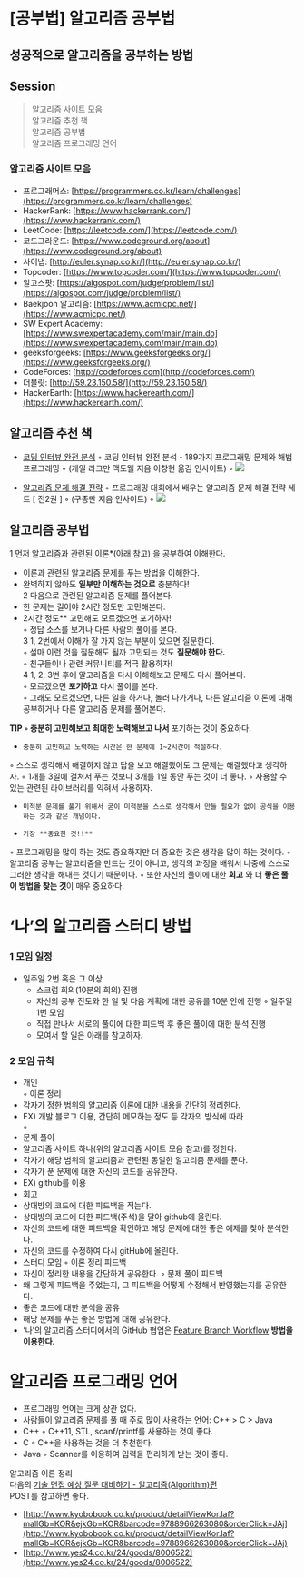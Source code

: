 # [공부법] 알고리즘 공부법 
## 성공적으로 알고리즘을 공부하는 방법
## Session

> 알고리즘 사이트 모음  
> 알고리즘 추천 책  
> 알고리즘 공부법  
> 알고리즘 프로그래밍 언어  

### 알고리즘 사이트 모음

* 프로그래머스:  [https://programmers.co.kr/learn/challenges](https://programmers.co.kr/learn/challenges)   
* HackerRank:  [https://www.hackerrank.com/](https://www.hackerrank.com/)   
* 	LeetCode:  [https://leetcode.com/](https://leetcode.com/) 
* 	코드그라운드:  [https://www.codeground.org/about](https://www.codeground.org/about) 
* 	사이냅:  [http://euler.synap.co.kr/](http://euler.synap.co.kr/) 
* 	Topcoder:  [https://www.topcoder.com/](https://www.topcoder.com/) 
* 	알고스팟:  [https://algospot.com/judge/problem/list/](https://algospot.com/judge/problem/list/)
* 	Baekjoon 알고리즘:  [https://www.acmicpc.net/](https://www.acmicpc.net/) 
* 	SW Expert Academy:  [https://www.swexpertacademy.com/main/main.do](https://www.swexpertacademy.com/main/main.do) 
* 	geeksforgeeks:  [https://www.geeksforgeeks.org/](https://www.geeksforgeeks.org/) 
* 	CodeForces:  [http://codeforces.com](http://codeforces.com/) 
* 	더블릿:  [http://59.23.150.58/](http://59.23.150.58/) 
* 	HackerEarth:  [https://www.hackerearth.com/](https://www.hackerearth.com/) 

## 알고리즘 추천 책
* [코딩 인터뷰 완전 분석](http://www.kyobobook.co.kr/product/detailViewKor.laf?mallGb=KOR&ejkGb=KOR&barcode=9788966263080&orderClick=JAj) 
	◦	코딩 인터뷰 완전 분석 - 189가지 프로그래밍 문제와 해법 프로그래밍 
	◦	(게일 라크만 맥도웰 지음 이창현 옮김 인사이트)
	◦	![](%5B%E1%84%80%E1%85%A9%E1%86%BC%E1%84%87%E1%85%AE%E1%84%87%E1%85%A5%E1%86%B8%5D%20%E1%84%8B%E1%85%A1%E1%86%AF%E1%84%80%E1%85%A9%E1%84%85%E1%85%B5%E1%84%8C%E1%85%B3%E1%86%B7%20%E1%84%80%E1%85%A9%E1%86%BC%E1%84%87%E1%85%AE%E1%84%87%E1%85%A5%E1%86%B8/book1.png)	
 
* [알고리즘 문제 해결 전략](http://www.yes24.co.kr/24/goods/8006522) 
	◦	프로그래밍 대회에서 배우는 알고리즘 문제 해결 전략 세트 [ 전2권 ] 
	◦	(구종만 지음 인사이트)
	◦	![](%5B%E1%84%80%E1%85%A9%E1%86%BC%E1%84%87%E1%85%AE%E1%84%87%E1%85%A5%E1%86%B8%5D%20%E1%84%8B%E1%85%A1%E1%86%AF%E1%84%80%E1%85%A9%E1%84%85%E1%85%B5%E1%84%8C%E1%85%B3%E1%86%B7%20%E1%84%80%E1%85%A9%E1%86%BC%E1%84%87%E1%85%AE%E1%84%87%E1%85%A5%E1%86%B8/book2.png)

## 알고리즘 공부법
1	먼저 알고리즘과 관련된 이론*(아래 참고) 을 공부하여 이해한다.    
* 이론과 관련된 알고리즘 문제를 푸는 방법을 이해한다.  
* 완벽하지 않아도 **일부만 이해하는 것으로** 충분하다!      
2 다음으로 관련된 알고리즘 문제를 풀어본다.  
* 한 문제는 길어야 2시간 정도만 고민해본다.
*	2시간 정도** 고민해도 모르겠으면 포기하자!  
◦	정답 소스를 보거나 다른 사람의 풀이를 본다.  
3	1, 2번에서 이해가 잘 가지 않는 부분이 있으면 질문한다.  
◦	설마 이런 것을 질문해도 될까 고민되는 것도 **질문해야 한다.**  
◦	친구들이나 관련 커뮤니티를 적극 활용하자!  
4	1, 2, 3번 후에 알고리즘을 다시 이해해보고 문제도 다시 풀어본다.  
◦	모르겠으면 **포기하고** 다시 풀이를 본다.  
◦	그래도 모르겠으면, 다른 일을 하거나, 놀러 나가거나, 다른 알고리즘 이론에 대해 공부하거나 다른 알고리즘 문제를 풀어본다.    

**TIP**
**◦	충분히 고민해보고 최대한 노력해보고 나서** 포기하는 것이 중요하다.
  * 	충분히 고민하고 노력하는 시간은 한 문제에 1~2시간이 적절하다.
  ◦	스스로 생각해서 해결하지 않고 답을 보고 해결했어도 그 문제는 해결했다고 생각하자.
  ◦	1개를 3일에 걸쳐서 푸는 것보다 3개를 1일 동안 푸는 것이 더 좋다.
  ◦	사용할 수 있는 관련된 라이브러리를 익혀서 사용하자.
  * 	미적분 문제를 풀기 위해서 굳이 미적분을 스스로 생각해서 만들 필요가 없이 공식을 이용하는 것과 같은 개념이다.
  * 	가장 **중요한 것!!**
  ◦	프로그래밍을 많이 하는 것도 중요하지만 더 중요한 것은 생각을 많이 하는 것이다. 
  ◦	알고리즘 공부는 알고리즘을 만드는 것이 아니고, 생각의 과정을 배워서 나중에 스스로 그러한 생각을 해내는 것이기 때문이다.
  ◦	또한 자신의 풀이에 대한 **회고** 와 더 **좋은 풀이 방법을 찾는 것**이 매우 중요하다.

# ‘나’의 알고리즘 스터디 방법
### 1	모임 일정
* 	일주일 2번 혹은 그 이상  
	* 	스크럼 회의(10분의 회의) 진행
	* 	자신의 공부 진도와 한 일 및 다음 계획에 대한 공유를 10분 안에 진행
	◦	일주일 1번 모임
	* 	직접 만나서 서로의 풀이에 대한 피드백 후 좋은 풀이에 대한 분석 진행
	* 	모여서 할 일은 아래를 참고하자.

### 2	모임 규칙
* 	개인  
	◦	이론 정리
* 	각자가 정한 범위의 알고리즘 이론에 대한 내용을 간단히 정리한다.  
* 	EX) 개발 블로그 이용, 간단히 메모하는 정도 등 각자의 방식에 따라  
◦	
* 	문제 풀이
* 	알고리즘 사이트 하나(위의 알고리즘 사이트 모음 참고)를 정한다.
* 	각자가 해당 범위의 알고리즘과 관련된 동일한 알고리즘 문제를 푼다.
* 	각자가 푼 문제에 대한 자신의 코드를 공유한다.
* 	EX) github를 이용
* 	회고
* 	상대방의 코드에 대한 피드백을 적는다.
* 	상대방의 코드에 대한 피드백(주석)을 달아 github에 올린다.
* 	자신의 코드에 대한 피드백을 확인하고 해당 문제에 대한 좋은 예제를 찾아 분석한다.
* 	자신의 코드를 수정하여 다시 gitHub에 올린다.
* 	스터디 모임
◦	이론 정리 피드백
* 	자신이 정리한 내용을 간단하게 공유한다.
◦	문제 풀이 피드백
* 	왜 그렇게 피드백을 주었는지, 그 피드백을 어떻게 수정해서 반영했는지를 공유한다.
* 좋은 코드에 대한 분석을 공유
* 	해당 문제를 푸는 좋은 방법에 대해 공유한다.
* 	‘나’의 알고리즘 스터디에서의 GitHub 협업은  [Feature Branch Workflow](https://gmlwjd9405.github.io/2017/10/27/how-to-collaborate-on-GitHub-1.html) **방법을 이용한다.**

# 알고리즘 프로그래밍 언어	
* 	프로그래밍 언어는 크게 상관 없다.
* 	사람들이 알고리즘 문제를 풀 때 주로 많이 사용하는 언어: C++ > C > Java
* 	C++
◦	C++11, STL, scanf/printf를 사용하는 것이 좋다.
* 	C
◦	C++을 사용하는 것을 더 추천한다.
* 	Java
◦	Scanner를 이용하여 입력을 편리하게 받는 것이 좋다.

알고리즘 이론 정리  
다음의  [기술 면접 예상 질문 대비하기 - 알고리즘(Algorithm)편](https://gmlwjd9405.github.io/2017/10/01/basic-concepts-of-development-algorithm.html)    
POST를 참고하면 좋다.  
* [http://www.kyobobook.co.kr/product/detailViewKor.laf?mallGb=KOR&ejkGb=KOR&barcode=9788966263080&orderClick=JAj](http://www.kyobobook.co.kr/product/detailViewKor.laf?mallGb=KOR&ejkGb=KOR&barcode=9788966263080&orderClick=JAj)   
* [http://www.yes24.co.kr/24/goods/8006522](http://www.yes24.co.kr/24/goods/8006522)   
